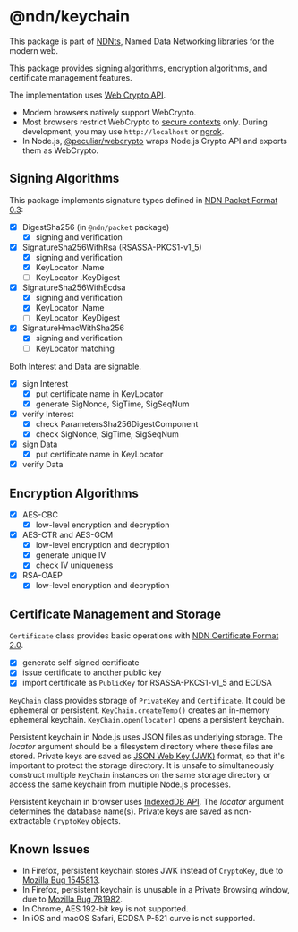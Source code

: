 # @ndn/keychain

This package is part of [NDNts](https://yoursunny.com/p/NDNts/), Named Data Networking libraries for the modern web.

This package provides signing algorithms, encryption algorithms, and certificate management features.

The implementation uses [Web Crypto API](https://developer.mozilla.org/en-US/docs/Web/API/Web_Crypto_API).

* Modern browsers natively support WebCrypto.
* Most browsers restrict WebCrypto to [secure contexts](https://www.w3.org/TR/powerful-features/) only.
  During development, you may use `http://localhost` or [ngrok](https://ngrok.com/).
* In Node.js, [@peculiar/webcrypto](https://www.npmjs.com/package/@peculiar/webcrypto) wraps Node.js Crypto API and exports them as WebCrypto.

## Signing Algorithms

This package implements signature types defined in [NDN Packet Format 0.3](https://named-data.net/doc/NDN-packet-spec/0.3/signature.html):

* [X] DigestSha256 (in `@ndn/packet` package)
  * [X] signing and verification
* [X] SignatureSha256WithRsa (RSASSA-PKCS1-v1\_5)
  * [X] signing and verification
  * [X] KeyLocator .Name
  * [ ] KeyLocator .KeyDigest
* [X] SignatureSha256WithEcdsa
  * [X] signing and verification
  * [X] KeyLocator .Name
  * [ ] KeyLocator .KeyDigest
* [X] SignatureHmacWithSha256
  * [X] signing and verification
  * [ ] KeyLocator matching

Both Interest and Data are signable.

* [X] sign Interest
  * [X] put certificate name in KeyLocator
  * [X] generate SigNonce, SigTime, SigSeqNum
* [X] verify Interest
  * [X] check ParametersSha256DigestComponent
  * [X] check SigNonce, SigTime, SigSeqNum
* [X] sign Data
  * [X] put certificate name in KeyLocator
* [X] verify Data

## Encryption Algorithms

* [X] AES-CBC
  * [X] low-level encryption and decryption
* [X] AES-CTR and AES-GCM
  * [X] low-level encryption and decryption
  * [X] generate unique IV
  * [X] check IV uniqueness
* [X] RSA-OAEP
  * [X] low-level encryption and decryption

## Certificate Management and Storage

`Certificate` class provides basic operations with [NDN Certificate Format 2.0](https://named-data.net/doc/ndn-cxx/0.7.0/specs/certificate-format.html).

* [X] generate self-signed certificate
* [X] issue certificate to another public key
* [X] import certificate as `PublicKey` for RSASSA-PKCS1-v1\_5 and ECDSA

`KeyChain` class provides storage of `PrivateKey` and `Certificate`.
It could be ephemeral or persistent.
`KeyChain.createTemp()` creates an in-memory ephemeral keychain.
`KeyChain.open(locator)` opens a persistent keychain.

Persistent keychain in Node.js uses JSON files as underlying storage.
The *locator* argument should be a filesystem directory where these files are stored.
Private keys are saved as [JSON Web Key (JWK)](https://tools.ietf.org/html/rfc7517) format, so that it's important to protect the storage directory.
It is unsafe to simultaneously construct multiple `KeyChain` instances on the same storage directory or access the same keychain from multiple Node.js processes.

Persistent keychain in browser uses [IndexedDB API](https://developer.mozilla.org/en-US/docs/Web/API/IndexedDB_API).
The *locator* argument determines the database name(s).
Private keys are saved as non-extractable `CryptoKey` objects.

## Known Issues

* In Firefox, persistent keychain stores JWK instead of `CryptoKey`, due to [Mozilla Bug 1545813](https://bugzilla.mozilla.org/show_bug.cgi?id=1545813).
* In Firefox, persistent keychain is unusable in a Private Browsing window, due to [Mozilla Bug 781982](https://bugzilla.mozilla.org/show_bug.cgi?id=1639542).
* In Chrome, AES 192-bit key is not supported.
* In iOS and macOS Safari, ECDSA P-521 curve is not supported.
